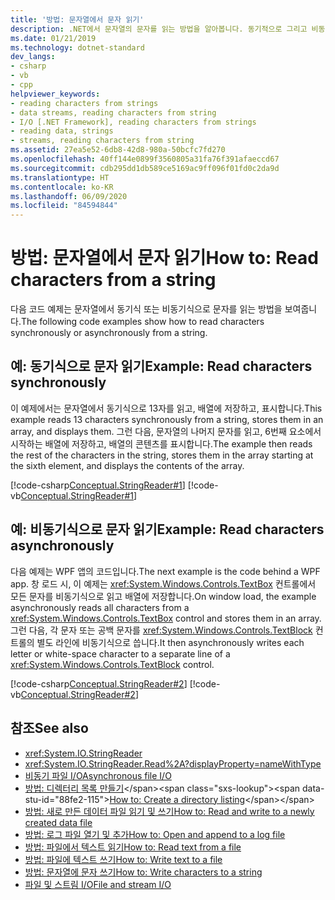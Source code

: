 ```yaml
---
title: '방법: 문자열에서 문자 읽기'
description: .NET에서 문자열의 문자를 읽는 방법을 알아봅니다. 동기적으로 그리고 비동기적으로 문자 읽기의 예제를 참조하세요.
ms.date: 01/21/2019
ms.technology: dotnet-standard
dev_langs:
- csharp
- vb
- cpp
helpviewer_keywords:
- reading characters from strings
- data streams, reading characters from string
- I/O [.NET Framework], reading characters from strings
- reading data, strings
- streams, reading characters from string
ms.assetid: 27ea5e52-6db8-42d8-980a-50bcfc7fd270
ms.openlocfilehash: 40ff144e0899f3560805a31fa76f391afaeccd67
ms.sourcegitcommit: cdb295dd1db589ce5169ac9ff096f01fd0c2da9d
ms.translationtype: HT
ms.contentlocale: ko-KR
ms.lasthandoff: 06/09/2020
ms.locfileid: "84594844"
---
```

# <a name="how-to-read-characters-from-a-string"></a><span data-ttu-id="88fe2-104">방법: 문자열에서 문자 읽기</span><span class="sxs-lookup"><span data-stu-id="88fe2-104">How to: Read characters from a string</span></span>
<span data-ttu-id="88fe2-105">다음 코드 예제는 문자열에서 동기식 또는 비동기식으로 문자를 읽는 방법을 보여줍니다.</span><span class="sxs-lookup"><span data-stu-id="88fe2-105">The following code examples show how to read characters synchronously or asynchronously from a string.</span></span>  
  
## <a name="example-read-characters-synchronously"></a><span data-ttu-id="88fe2-106">예: 동기식으로 문자 읽기</span><span class="sxs-lookup"><span data-stu-id="88fe2-106">Example: Read characters synchronously</span></span>
 <span data-ttu-id="88fe2-107">이 예제에서는 문자열에서 동기식으로 13자를 읽고, 배열에 저장하고, 표시합니다.</span><span class="sxs-lookup"><span data-stu-id="88fe2-107">This example reads 13 characters synchronously from a string, stores them in an array, and displays them.</span></span> <span data-ttu-id="88fe2-108">그런 다음, 문자열의 나머지 문자를 읽고, 6번째 요소에서 시작하는 배열에 저장하고, 배열의 콘텐츠를 표시합니다.</span><span class="sxs-lookup"><span data-stu-id="88fe2-108">The example then reads the rest of the characters in the string, stores them in the array starting at the sixth element, and displays the contents of the array.</span></span>  
  
 [!code-csharp[Conceptual.StringReader#1](../../../samples/snippets/csharp/VS_Snippets_CLR/conceptual.stringreader/cs/source.cs#1)]
 [!code-vb[Conceptual.StringReader#1](../../../samples/snippets/visualbasic/VS_Snippets_CLR/conceptual.stringreader/vb/source.vb#1)]  
  
## <a name="example-read-characters-asynchronously"></a><span data-ttu-id="88fe2-109">예: 비동기식으로 문자 읽기</span><span class="sxs-lookup"><span data-stu-id="88fe2-109">Example: Read characters asynchronously</span></span>  
 <span data-ttu-id="88fe2-110">다음 예제는 WPF 앱의 코드입니다.</span><span class="sxs-lookup"><span data-stu-id="88fe2-110">The next example is the code behind a WPF app.</span></span> <span data-ttu-id="88fe2-111">창 로드 시, 이 예제는 <xref:System.Windows.Controls.TextBox> 컨트롤에서 모든 문자를 비동기식으로 읽고 배열에 저장합니다.</span><span class="sxs-lookup"><span data-stu-id="88fe2-111">On window load, the example asynchronously reads all characters from a <xref:System.Windows.Controls.TextBox> control and stores them in an array.</span></span> <span data-ttu-id="88fe2-112">그런 다음, 각 문자 또는 공백 문자를 <xref:System.Windows.Controls.TextBlock> 컨트롤의 별도 라인에 비동기식으로 씁니다.</span><span class="sxs-lookup"><span data-stu-id="88fe2-112">It then asynchronously writes each letter or white-space character to a separate line of a <xref:System.Windows.Controls.TextBlock> control.</span></span>  
  
 [!code-csharp[Conceptual.StringReader#2](../../../samples/snippets/csharp/VS_Snippets_Wpf/StringReaderWriter/MainWindow.xaml.cs)]
 [!code-vb[Conceptual.StringReader#2](../../../samples/snippets/visualbasic/VS_Snippets_Wpf/StringReaderWriter/MainWindow.xaml.vb)]  
  
## <a name="see-also"></a><span data-ttu-id="88fe2-113">참조</span><span class="sxs-lookup"><span data-stu-id="88fe2-113">See also</span></span>

- <xref:System.IO.StringReader>  
- <xref:System.IO.StringReader.Read%2A?displayProperty=nameWithType>  
- [<span data-ttu-id="88fe2-114">비동기 파일 I/O</span><span class="sxs-lookup"><span data-stu-id="88fe2-114">Asynchronous file I/O</span></span>](asynchronous-file-i-o.md)  
- <span data-ttu-id="88fe2-115">[방법: 디렉터리 목록 만들기](https://docs.microsoft.com/previous-versions/dotnet/netframework-4.0/5cf8zcfh(v=vs.100))</span><span class="sxs-lookup"><span data-stu-id="88fe2-115">[How to: Create a directory listing](https://docs.microsoft.com/previous-versions/dotnet/netframework-4.0/5cf8zcfh(v=vs.100))</span></span>  
- [<span data-ttu-id="88fe2-116">방법: 새로 만든 데이터 파일 읽기 및 쓰기</span><span class="sxs-lookup"><span data-stu-id="88fe2-116">How to: Read and write to a newly created data file</span></span>](how-to-read-and-write-to-a-newly-created-data-file.md)  
- [<span data-ttu-id="88fe2-117">방법: 로그 파일 열기 및 추가</span><span class="sxs-lookup"><span data-stu-id="88fe2-117">How to: Open and append to a log file</span></span>](how-to-open-and-append-to-a-log-file.md)  
- [<span data-ttu-id="88fe2-118">방법: 파일에서 텍스트 읽기</span><span class="sxs-lookup"><span data-stu-id="88fe2-118">How to: Read text from a file</span></span>](how-to-read-text-from-a-file.md)  
- [<span data-ttu-id="88fe2-119">방법: 파일에 텍스트 쓰기</span><span class="sxs-lookup"><span data-stu-id="88fe2-119">How to: Write text to a file</span></span>](how-to-write-text-to-a-file.md)  
- [<span data-ttu-id="88fe2-120">방법: 문자열에 문자 쓰기</span><span class="sxs-lookup"><span data-stu-id="88fe2-120">How to: Write characters to a string</span></span>](how-to-write-characters-to-a-string.md)  
- [<span data-ttu-id="88fe2-121">파일 및 스트림 I/O</span><span class="sxs-lookup"><span data-stu-id="88fe2-121">File and stream I/O</span></span>](index.md)
